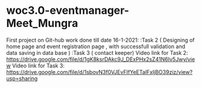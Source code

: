# woc3.0-eventmanager-Meet_Mungra
First project on Git-hub
work done till date 16-1-2021:
  :Task 2 ( Designing of home page and event registration page , with successfull validation and data saving in data base )
  :Task 3 ( contact keeper)
Video link for Task 2:  https://drive.google.com/file/d/1gK8ksrDAkc9J_DExPHx2sZ41N6Iv5Jwy/view
Video link for Task 3:  https://drive.google.com/file/d/1sbovN3f0VJEvFIfYeETalFxljBO39ziz/view?usp=sharing

